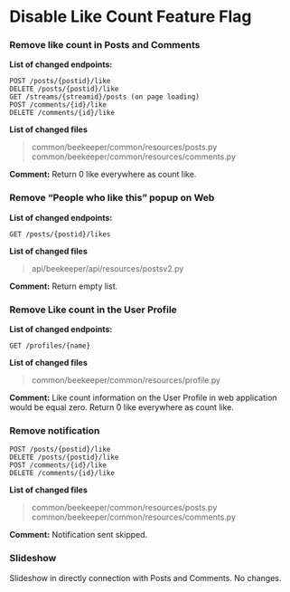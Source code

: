 # Disable Like Count Feature Flag

### Remove like count in Posts and Comments
**List of changed endpoints:**
```
POST /posts/{postid}/like
DELETE /posts/{postid}/like
GET /streams/{streamid}/posts (on page loading)
POST /comments/{id}/like
DELETE /comments/{id}/like
```
**List of changed files**  
> common/beekeeper/common/resources/posts.py  
> common/beekeeper/common/resources/comments.py  

**Comment:**
Return 0 like everywhere as count like.

### Remove “People who like this” popup on Web
**List of changed endpoints:**
```
GET /posts/{postid}/likes
```
**List of changed files**  
> api/beekeeper/api/resources/postsv2.py  

**Comment:**
Return empty list.

### Remove Like count in the User Profile
**List of changed endpoints:**
```
GET /profiles/{name}
```
**List of changed files**  
> common/beekeeper/common/resources/profile.py  

**Comment:**
Like count information on the User Profile in web application would be equal zero. 
Return 0 like everywhere as count like.

### Remove notification
```
POST /posts/{postid}/like
DELETE /posts/{postid}/like
POST /comments/{id}/like
DELETE /comments/{id}/like
```
**List of changed files**  
> common/beekeeper/common/resources/posts.py  
> common/beekeeper/common/resources/comments.py  

**Comment:**
Notification sent skipped.

### Slideshow  
Slideshow in directly connection with Posts and Comments. No changes.